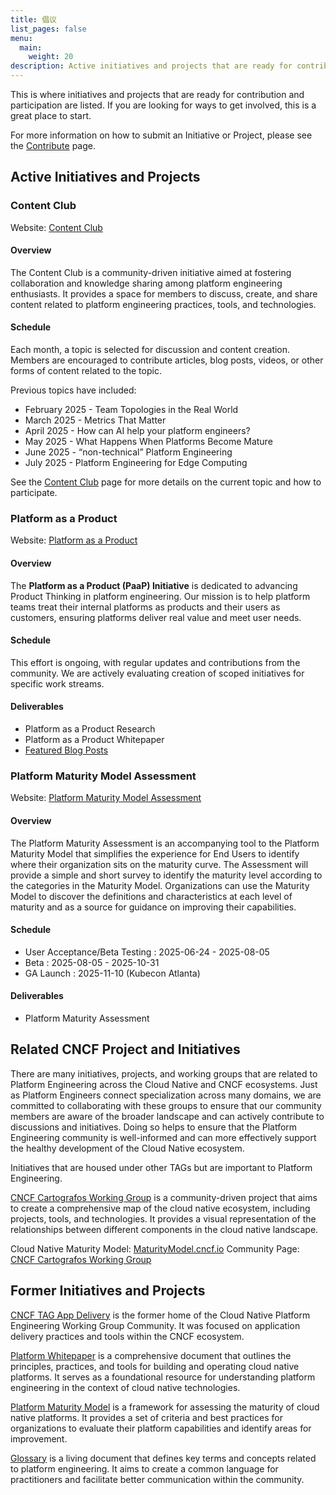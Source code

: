 ```yaml
---
title: 倡议
list_pages: false
menu:
  main:
    weight: 20
description: Active initiatives and projects that are ready for contribution and participation.
---
```


This is where initiatives and projects that are ready for contribution and participation are listed. If you are looking for ways to get involved, this is a great place to start.

For more information on how to submit an Initiative or Project, please see the [Contribute](https://cloudnativeplatforms.com/contribute/) page.

## Active Initiatives and Projects

### Content Club

Website: [Content Club](https://cloudnativeplatforms.com/initiatives/content-club/)

#### Overview

The Content Club is a community-driven initiative aimed at fostering collaboration and knowledge sharing among platform engineering enthusiasts. It provides a space for members to discuss, create, and share content related to platform engineering practices, tools, and technologies.

#### Schedule

Each month, a topic is selected for discussion and content creation. Members are encouraged to contribute articles, blog posts, videos, or other forms of content related to the topic.

Previous topics have included:

- February 2025 - Team Topologies in the Real World
- March 2025 - Metrics That Matter
- April 2025 - How can AI help your platform engineers?
- May 2025 - What Happens When Platforms Become Mature
- June 2025 - “non-technical” Platform Engineering
- July 2025 - Platform Engineering for Edge Computing

See the [Content Club](/initiatives/content-club/) page for more details on the current topic and how to participate.

### Platform as a Product

Website: [Platform as a Product](https://cloudnativeplatforms.com/initiatives/platform-as-a-product/)

#### Overview

The **Platform as a Product (PaaP) Initiative** is dedicated to advancing Product Thinking in platform engineering. Our mission is to help platform teams treat their internal platforms as products and their users as customers, ensuring platforms deliver real value and meet user needs.

#### Schedule

This effort is ongoing, with regular updates and contributions from the community. We are actively evaluating creation of scoped initiatives for specific work streams.

#### Deliverables

- Platform as a Product Research
- Platform as a Product Whitepaper
- [Featured Blog Posts](/initiatives/platform-as-a-product/#featured-blog-posts)

### Platform Maturity Model Assessment

Website: [Platform Maturity Model Assessment](/initiatives/platform-maturity-model-assessment/)

#### Overview

The Platform Maturity Assessment is an accompanying tool to the Platform Maturity Model that simplifies the experience for End Users to identify where their organization sits on the maturity curve. The Assessment will provide a simple and short survey to identify the maturity level according to the categories in the Maturity Model. Organizations can use the Maturity Model to discover the definitions and characteristics at each level of maturity and as a source for guidance on improving their capabilities.

#### Schedule

- User Acceptance/Beta Testing : 2025-06-24 - 2025-08-05
- Beta : 2025-08-05 - 2025-10-31
- GA Launch : 2025-11-10 (Kubecon Atlanta)

#### Deliverables

- Platform Maturity Assessment

## Related CNCF Project and Initiatives

There are many initiatives, projects, and working groups that are related to Platform Engineering across the Cloud Native and CNCF ecosystems. Just as Platform Engineers connect specialization across many domains, we are committed to collaborating with these groups to ensure that our community members are aware of the broader landscape and can actively contribute to discussions and initiatives. Doing so helps to ensure that the Platform Engineering community is well-informed and can more effectively support the healthy development of the Cloud Native ecosystem.

Initiatives that are housed under other TAGs but are important to Platform Engineering.

[CNCF Cartografos Working Group](https://community.cncf.io/cncf-cartografos-working-group/) is a community-driven project that aims to create a comprehensive map of the cloud native ecosystem, including projects, tools, and technologies. It provides a visual representation of the relationships between different components in the cloud native landscape.

Cloud Native Maturity Model: [MaturityModel.cncf.io](https://maturitymodel.cncf.io/)
Community Page: [CNCF Cartografos Working Group](https://community.cncf.io/cncf-cartografos-working-group/)

## Former Initiatives and Projects

[CNCF TAG App Delivery](https://tag-app-delivery.cncf.io/) is the former home of the Cloud Native Platform Engineering Working Group Community. It was focused on application delivery practices and tools within the CNCF ecosystem.

[Platform Whitepaper](https://tag-app-delivery.cncf.io/whitepapers/platforms/) is a comprehensive document that outlines the principles, practices, and tools for building and operating cloud native platforms. It serves as a foundational resource for understanding platform engineering in the context of cloud native technologies.

[Platform Maturity Model](https://tag-app-delivery.cncf.io/whitepapers/platform-eng-maturity-model/) is a framework for assessing the maturity of cloud native platforms. It provides a set of criteria and best practices for organizations to evaluate their platform capabilities and identify areas for improvement.

[Glossary](https://tag-app-delivery.cncf.io/wgs/platforms/glossary/) is a living document that defines key terms and concepts related to platform engineering. It aims to create a common language for practitioners and facilitate better communication within the community.
